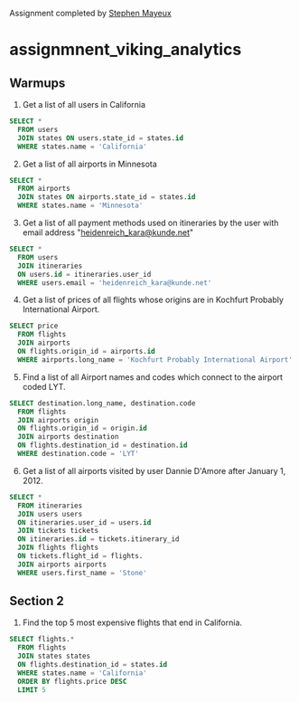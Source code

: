 Assignment completed by [Stephen Mayeux](http://stephenmayeux.com)

# assignmnent_viking_analytics

## Warmups

1. Get a list of all users in California

``` sql
SELECT *
  FROM users
  JOIN states ON users.state_id = states.id
  WHERE states.name = 'California'
```

2. Get a list of all airports in Minnesota

``` sql
SELECT *
  FROM airports
  JOIN states ON airports.state_id = states.id
  WHERE states.name = 'Minnesota'
```

3. Get a list of all payment methods used on itineraries by the user with email address "heidenreich_kara@kunde.net"

``` sql
SELECT *
  FROM users
  JOIN itineraries
  ON users.id = itineraries.user_id
  WHERE users.email = 'heidenreich_kara@kunde.net'
```

4. Get a list of prices of all flights whose origins are in Kochfurt Probably International Airport.

``` sql
SELECT price
  FROM flights
  JOIN airports
  ON flights.origin_id = airports.id
  WHERE airports.long_name = 'Kochfurt Probably International Airport'
```

5. Find a list of all Airport names and codes which connect to the airport coded LYT.

``` sql
SELECT destination.long_name, destination.code
  FROM flights
  JOIN airports origin
  ON flights.origin_id = origin.id
  JOIN airports destination
  ON flights.destination_id = destination.id
  WHERE destination.code = 'LYT'
```

6. Get a list of all airports visited by user Dannie D'Amore after January 1, 2012.

``` sql
SELECT *
  FROM itineraries
  JOIN users users
  ON itineraries.user_id = users.id
  JOIN tickets tickets
  ON itineraries.id = tickets.itinerary_id
  JOIN flights flights
  ON tickets.flight_id = flights.
  JOIN airports airports
  WHERE users.first_name = 'Stone'
```

## Section 2

1. Find the top 5 most expensive flights that end in California.

``` sql
SELECT flights.*
  FROM flights
  JOIN states states
  ON flights.destination_id = states.id
  WHERE states.name = 'California'
  ORDER BY flights.price DESC
  LIMIT 5
```
